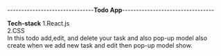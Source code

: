 -------------------------------**Todo App**---------------------------------

**Tech-stack**
1.React.js
<br/>
2.CSS
<br/>
In this todo add,edit, and delete your task and also pop-up model also create when we add new task and edit then pop-up model show.   